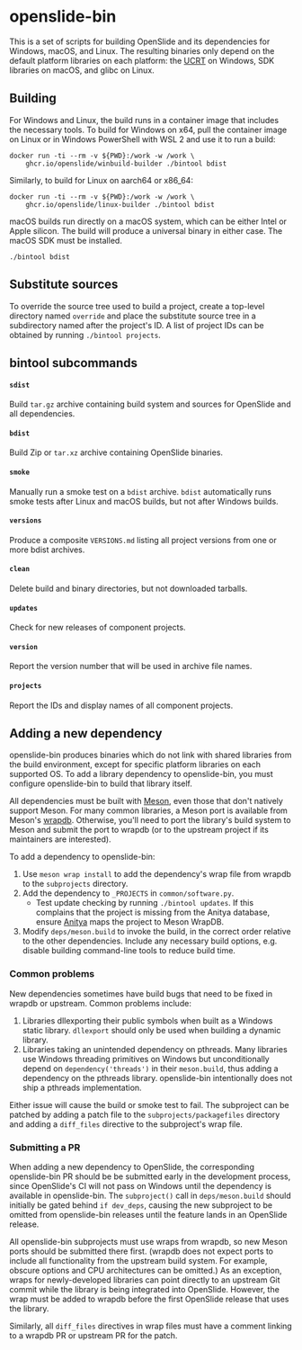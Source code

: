 # openslide-bin

This is a set of scripts for building OpenSlide and its dependencies for
Windows, macOS, and Linux.  The resulting binaries only depend on the
default platform libraries on each platform: the [UCRT][ucrt] on Windows,
SDK libraries on macOS, and glibc on Linux.

[ucrt]: https://learn.microsoft.com/en-us/cpp/windows/universal-crt-deployment?view=msvc-170

## Building

For Windows and Linux, the build runs in a container image that includes the
necessary tools.  To build for Windows on x64, pull the container image on
Linux or in Windows PowerShell with WSL 2 and use it to run a build:

    docker run -ti --rm -v ${PWD}:/work -w /work \
        ghcr.io/openslide/winbuild-builder ./bintool bdist

Similarly, to build for Linux on aarch64 or x86_64:

    docker run -ti --rm -v ${PWD}:/work -w /work \
        ghcr.io/openslide/linux-builder ./bintool bdist

macOS builds run directly on a macOS system, which can be either Intel or
Apple silicon.  The build will produce a universal binary in either case.
The macOS SDK must be installed.

    ./bintool bdist

## Substitute sources

To override the source tree used to build a project, create a top-level
directory named `override` and place the substitute source tree in a
subdirectory named after the project's ID.  A list of project IDs can be
obtained by running `./bintool projects`.

## bintool subcommands

#### `sdist`

Build `tar.gz` archive containing build system and sources for OpenSlide and
all dependencies.

#### `bdist`

Build Zip or `tar.xz` archive containing OpenSlide binaries.

#### `smoke`

Manually run a smoke test on a `bdist` archive.  `bdist` automatically runs
smoke tests after Linux and macOS builds, but not after Windows builds.

#### `versions`

Produce a composite `VERSIONS.md` listing all project versions from one or
more bdist archives.

#### `clean`

Delete build and binary directories, but not downloaded tarballs.

#### `updates`

Check for new releases of component projects.

#### `version`

Report the version number that will be used in archive file names.

#### `projects`

Report the IDs and display names of all component projects.

## Adding a new dependency

openslide-bin produces binaries which do not link with shared libraries from
the build environment, except for specific platform libraries on each
supported OS.  To add a library dependency to openslide-bin, you must
configure openslide-bin to build that library itself.

All dependencies must be built with [Meson][], even those that don't natively
support Meson.  For many common libraries, a Meson port is available from
Meson's [wrapdb][].  Otherwise, you'll need to port the library's build
system to Meson and submit the port to wrapdb (or to the upstream project if
its maintainers are interested).

To add a dependency to openslide-bin:

1. Use `meson wrap install` to add the dependency's wrap file from wrapdb
   to the `subprojects` directory.
2. Add the dependency to `_PROJECTS` in `common/software.py`.
   - Test update checking by running `./bintool updates`.  If this complains
     that the project is missing from the Anitya database, ensure [Anitya][]
     maps the project to Meson WrapDB.
3. Modify `deps/meson.build` to invoke the build, in the correct order
   relative to the other dependencies.  Include any necessary build options,
   e.g. disable building command-line tools to reduce build time.

### Common problems

New dependencies sometimes have build bugs that need to be fixed in wrapdb
or upstream.  Common problems include:

1. Libraries dllexporting their public symbols when built as a Windows static
   library.  `dllexport` should only be used when building a dynamic library.
2. Libraries taking an unintended dependency on pthreads.  Many libraries
   use Windows threading primitives on Windows but unconditionally depend on
   `dependency('threads')` in their `meson.build`, thus adding a dependency
   on the pthreads library.  openslide-bin intentionally does not ship a
   pthreads implementation.

Either issue will cause the build or smoke test to fail.  The subproject can
be patched by adding a patch file to the `subprojects/packagefiles`
directory and adding a `diff_files` directive to the subproject's wrap file.

### Submitting a PR

When adding a new dependency to OpenSlide, the corresponding openslide-bin PR
should be be submitted early in the development process, since OpenSlide's CI
will not pass on Windows until the dependency is available in openslide-bin.
The `subproject()` call in `deps/meson.build` should initially be gated
behind `if dev_deps`, causing the new subproject to be omitted from
openslide-bin releases until the feature lands in an OpenSlide release.

All openslide-bin subprojects must use wraps from wrapdb, so new Meson ports
should be submitted there first.  (wrapdb does not expect ports to include
all functionality from the upstream build system.  For example, obscure
options and CPU architectures can be omitted.)  As an exception, wraps for
newly-developed libraries can point directly to an upstream Git commit while
the library is being integrated into OpenSlide.  However, the wrap must be
added to wrapdb before the first OpenSlide release that uses the library.

Similarly, all `diff_files` directives in wrap files must have a comment
linking to a wrapdb PR or upstream PR for the patch.

[Anitya]: https://release-monitoring.org/
[Meson]: https://mesonbuild.com/
[wrapdb]: https://github.com/mesonbuild/wrapdb
